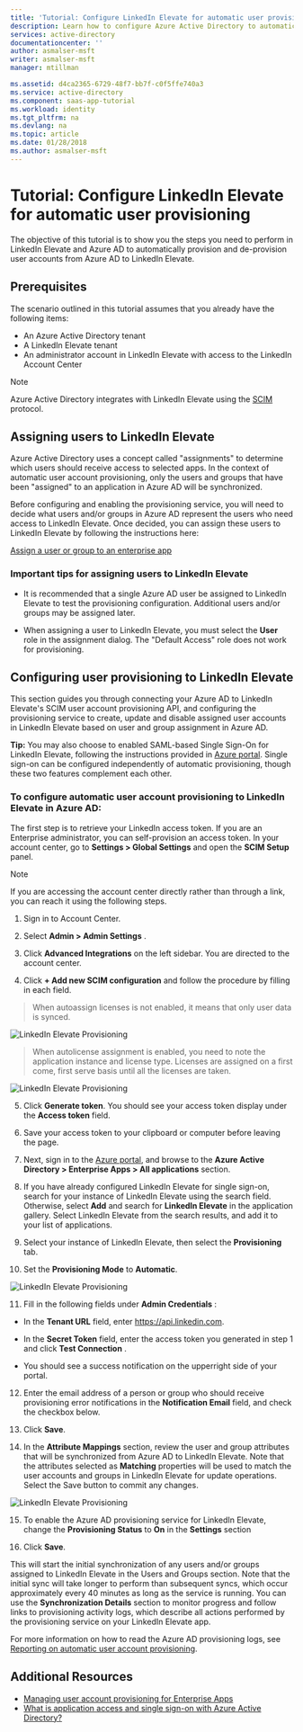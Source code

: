 ```yaml
---
title: 'Tutorial: Configure LinkedIn Elevate for automatic user provisioning with Azure Active Directory | Microsoft Docs'
description: Learn how to configure Azure Active Directory to automatically provision and de-provision user accounts to LinkedIn Elevate.
services: active-directory
documentationcenter: ''
author: asmalser-msft
writer: asmalser-msft
manager: mtillman

ms.assetid: d4ca2365-6729-48f7-bb7f-c0f5ffe740a3
ms.service: active-directory
ms.component: saas-app-tutorial
ms.workload: identity
ms.tgt_pltfrm: na
ms.devlang: na
ms.topic: article
ms.date: 01/28/2018
ms.author: asmalser-msft
---
```


# Tutorial: Configure LinkedIn Elevate for automatic user provisioning


The objective of this tutorial is to show you the steps you need to perform in LinkedIn Elevate and Azure AD to automatically provision and de-provision user accounts from Azure AD to LinkedIn Elevate. 

## Prerequisites

The scenario outlined in this tutorial assumes that you already have the following items:

*   An Azure Active Directory tenant
*   A LinkedIn Elevate tenant 
*   An administrator account in LinkedIn Elevate with access to the LinkedIn Account Center

> [!NOTE]
> Azure Active Directory integrates with LinkedIn Elevate using the [SCIM](http://www.simplecloud.info/) protocol.

## Assigning users to LinkedIn Elevate

Azure Active Directory uses a concept called "assignments" to determine which users should receive access to selected apps. In the context of automatic user account provisioning, only the users and groups that have been "assigned" to an application in Azure AD will be synchronized. 

Before configuring and enabling the provisioning service, you will need to decide what users and/or groups in Azure AD represent the users who need access to LinkedIn Elevate. Once decided, you can assign these users to LinkedIn Elevate by following the instructions here:

[Assign a user or group to an enterprise app](../manage-apps/assign-user-or-group-access-portal.md)

### Important tips for assigning users to LinkedIn Elevate

*	It is recommended that a single Azure AD user be assigned to LinkedIn Elevate to test the provisioning configuration. Additional users and/or groups may be assigned later.

*	When assigning a user to LinkedIn Elevate, you must select the **User** role in the assignment dialog. The "Default Access" role does not work for provisioning.


## Configuring user provisioning to LinkedIn Elevate

This section guides you through connecting your Azure AD to LinkedIn Elevate's SCIM user account provisioning API, and configuring the provisioning service to create, update and disable assigned user accounts in LinkedIn Elevate based on user and group assignment in Azure AD.

**Tip:** You may also choose to enabled SAML-based Single Sign-On for LinkedIn Elevate, following the instructions provided in [Azure portal](https://portal.azure.com). Single sign-on can be configured independently of automatic provisioning, though these two features complement each other.


### To configure automatic user account provisioning to LinkedIn Elevate in Azure AD:


The first step is to retrieve your LinkedIn access token. If you are an Enterprise administrator, you can self-provision an
    access token. In your account center, go to **Settings &gt; Global Settings** and open the **SCIM Setup** panel.

> [!NOTE]
> If you are accessing the account center directly rather than through a link, you can reach it using the following steps.

1)  Sign in to Account Center.

2)  Select **Admin &gt; Admin Settings** .

3)  Click **Advanced Integrations** on the left sidebar. You are
    directed to the account center.

4)  Click **+ Add new SCIM configuration** and follow the procedure by
    filling in each field.

> When auto­assign licenses is not enabled, it means that only user
> data is synced.

![LinkedIn Elevate Provisioning](./media/linkedinelevate-provisioning-tutorial/linkedin_elevate1.PNG)

> When auto­license assignment is enabled, you need to note the
> application instance and license type. Licenses are assigned on a
> first come, first serve basis until all the licenses are taken.

![LinkedIn Elevate Provisioning](./media/linkedinelevate-provisioning-tutorial/linkedin_elevate2.PNG)

5)  Click **Generate token**. You should see your access token display
    under the **Access token** field.

6)  Save your access token to your clipboard or computer before leaving
    the page.

7) Next, sign in to the [Azure portal](https://portal.azure.com), and browse to the **Azure Active Directory > Enterprise Apps > All applications**  section.

8) If you have already configured LinkedIn Elevate for single sign-on, search for your instance of LinkedIn Elevate using the search field. Otherwise, select **Add** and search for **LinkedIn Elevate** in the application gallery. Select LinkedIn Elevate from the search results, and add it to your list of applications.

9)	Select your instance of LinkedIn Elevate, then select the **Provisioning** tab.

10)	Set the **Provisioning Mode** to **Automatic**.

![LinkedIn Elevate Provisioning](./media/linkedinelevate-provisioning-tutorial/linkedin_elevate3.PNG)

11)  Fill in the following fields under **Admin Credentials** :

* In the **Tenant URL** field, enter https://api.linkedin.com.

* In the **Secret Token** field, enter the access token you generated in step 1 and click **Test Connection** .

* You should see a success notification on the upper­right side of
    your portal.

12) Enter the email address of a person or group who should receive provisioning error notifications in the **Notification Email** field, and check the checkbox below.

13) Click **Save**. 

14) In the **Attribute Mappings** section, review the user and group attributes that will be synchronized from Azure AD to LinkedIn Elevate. Note that the attributes selected as **Matching** properties will be used to match the user accounts and groups in LinkedIn Elevate for update operations. Select the Save button to commit any changes.

![LinkedIn Elevate Provisioning](./media/linkedinelevate-provisioning-tutorial/linkedin_elevate4.PNG)

15) To enable the Azure AD provisioning service for LinkedIn Elevate, change the **Provisioning Status** to **On** in the **Settings** section

16) Click **Save**. 

This will start the initial synchronization of any users and/or groups assigned to LinkedIn Elevate in the Users and Groups section. Note that the initial sync will take longer to perform than subsequent syncs, which occur approximately every 40 minutes as long as the service is running. You can use the **Synchronization Details** section to monitor progress and follow links to provisioning activity logs, which describe all actions performed by the provisioning service on your LinkedIn Elevate app.

For more information on how to read the Azure AD provisioning logs, see [Reporting on automatic user account provisioning](../active-directory-saas-provisioning-reporting.md).


## Additional Resources

* [Managing user account provisioning for Enterprise Apps](../manage-apps/configure-automatic-user-provisioning-portal.md)
* [What is application access and single sign-on with Azure Active Directory?](../manage-apps/what-is-single-sign-on.md)
